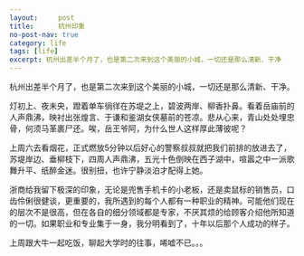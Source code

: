 ```yaml
---
layout:     post
title:      杭州印象
no-post-nav: true
category: life
tags: [life]
excerpt: 杭州出差半个月了，也是第二次来到这个美丽的小城，一切还是那么清新、干净
---
```


杭州出差半个月了，也是第二次来到这个美丽的小城，一切还是那么清新、干净。

灯初上、夜未央，蹬着单车徜徉在苏堤之上，碧波两岸、柳香扑鼻。看着岳庙前的人声鼎沸，映衬出张煌言、于谦和鉴湖女侠墓前的苍凉。悲从心来，青山处处埋忠骨，何须马革裹尸还。唉，岳王爷阿，为什么世人这样厚此薄彼呢？

上周六去看烟花，正式燃放5分钟以后好心的警察叔叔就把我们前排的放进去了，苏堤岸边、垂柳枝下，四周人声鼎沸，五光十色倒映在西子湖中，喧嚣之中一派歌舞升平、纸醉金迷。很别扭，也许宁静淡泊才配得上她。

浙商给我留下极深的印象，无论是兜售手机卡的小老板，还是卖鼠标的销售员，口齿伶俐很健谈，更重要的，我所遇到的每个人都有一种职业的精神。可能他们现在的层次不是很高，但在各自的细分领域都是专家，不厌其烦的给顾客介绍他所知道的一切。如果职业和专业集于一身，我分明看到了，十年以后那个人成功的样子。

上周跟大牛一起吃饭，聊起大学时的往事，唏嘘不已。。。
